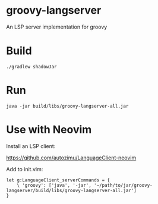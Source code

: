 
# groovy-langserver

An LSP server implementation for groovy

# Build

```
./gradlew shadowJar
```

# Run

```
java -jar build/libs/groovy-langserver-all.jar
```

# Use with Neovim

Install an LSP client:

https://github.com/autozimu/LanguageClient-neovim


Add to init.vim:

```
let g:LanguageClient_serverCommands = {
    \ 'groovy': ['java', '-jar', '~/path/to/jar/groovy-langserver/build/libs/groovy-langserver-all.jar']
}
```
